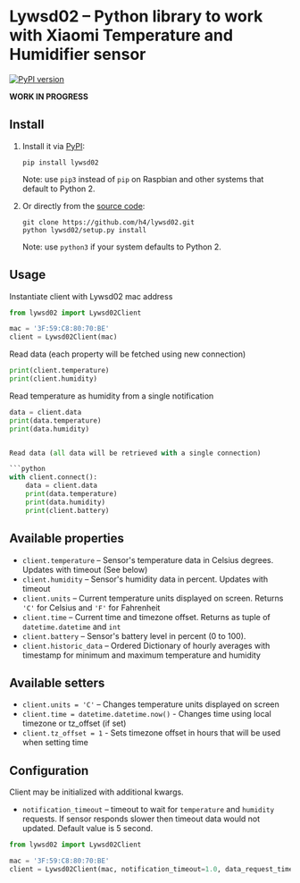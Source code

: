# Lywsd02 – Python library to work with Xiaomi Temperature and Humidifier sensor

[![PyPI version](https://badge.fury.io/py/lywsd02.svg)](https://pypi.org/project/lywsd02/)

**WORK IN PROGRESS**

## Install

1. Install it via [PyPI](https://pypi.org/project/lywsd02/):

    ```
    pip install lywsd02
    ```

    Note: use `pip3` instead of `pip` on Raspbian and other systems that default to Python 2.

2. Or directly from the [source code](https://github.com/h4/lywsd02):

    ```
    git clone https://github.com/h4/lywsd02.git
    python lywsd02/setup.py install
    ```

    Note: use `python3` if your system defaults to Python 2.

## Usage

Instantiate client with Lywsd02 mac address

```python
from lywsd02 import Lywsd02Client

mac = '3F:59:C8:80:70:BE'
client = Lywsd02Client(mac)
```

Read data (each property will be fetched using new connection)

```python
print(client.temperature)
print(client.humidity)
```

Read temperature as humidity from a single notification

```python
data = client.data
print(data.temperature)
print(data.humidity)


Read data (all data will be retrieved with a single connection)

```python
with client.connect():
    data = client.data
    print(data.temperature)
    print(data.humidity)
    print(client.battery)
```

## Available properties

* `client.temperature` – Sensor's temperature data in Celsius degrees. Updates with timeout (See below)
* `client.humidity` – Sensor's humidity data in percent. Updates with timeout
* `client.units` – Current temperature units displayed on screen. Returns `'C'` for Celsius and `'F'` for Fahrenheit
* `client.time` – Current time and timezone offset. Returns as tuple of `datetime.datetime` and `int`
* `client.battery` – Sensor's battery level in percent (0 to 100).
* `client.historic_data` – Ordered Dictionary of hourly averages with timestamp for minimum and maximum temperature and humidity

## Available setters

* `client.units = 'C'` – Changes temperature units displayed on screen
* `client.time = datetime.datetime.now()` - Changes time using local timezone or tz_offset (if set)
* `client.tz_offset = 1` - Sets timezone offset in hours that will be used when setting time

## Configuration

Client may be initialized with additional kwargs.

* `notification_timeout` – timeout to wait for `temperature` and `humidity` requests. If sensor responds slower
then timeout data would not updated. Default value is 5 second.

```python
from lywsd02 import Lywsd02Client

mac = '3F:59:C8:80:70:BE'
client = Lywsd02Client(mac, notification_timeout=1.0, data_request_timeout=30.0)
```
